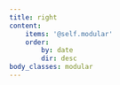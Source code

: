 ```yaml
---
title: right
content:
    items: '@self.modular'
    order:
        by: date
        dir: desc
body_classes: modular
---
```



